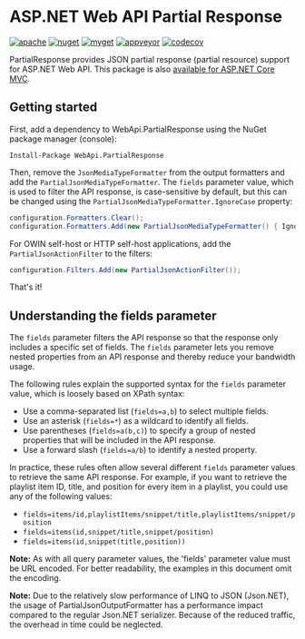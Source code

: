 # ASP.NET Web API Partial Response

[![apache](https://img.shields.io/badge/license-Apache%202-green.svg)](https://raw.githubusercontent.com/dotarj/PartialResponse/master/LICENSE)
[![nuget](https://img.shields.io/nuget/v/WebApi.PartialResponse.svg)](https://www.nuget.org/packages/WebApi.PartialResponse)
[![myget](https://img.shields.io/myget/partialresponse/v/WebApi.PartialResponse.svg)](https://www.myget.org/feed/partialresponse/package/nuget/WebApi.PartialResponse)
[![appveyor](https://ci.appveyor.com/api/projects/status/7ylaqahgotccbdsx?svg=true)](https://ci.appveyor.com/project/dotarj/partialresponse)
[![codecov](https://codecov.io/gh/dotarj/PartialResponse/branch/master/graph/badge.svg)](https://codecov.io/gh/dotarj/PartialResponse)

PartialResponse provides JSON partial response (partial resource) support for ASP.NET Web API. This package is also [available for ASP.NET Core MVC](https://github.com/dotarj/PartialResponse.AspNetCore.Mvc.Formatters.Json/).

## Getting started

First, add a dependency to WebApi.PartialResponse using the NuGet package manager (console):

```
Install-Package WebApi.PartialResponse
```

Then, remove the `JsonMediaTypeFormatter` from the output formatters and add the `PartialJsonMediaTypeFormatter`. The `fields` parameter value, which is used to filter the API response, is case-sensitive by default, but this can be changed using the `PartialJsonMediaTypeFormatter.IgnoreCase` property:

```csharp
configuration.Formatters.Clear();
configuration.Formatters.Add(new PartialJsonMediaTypeFormatter() { IgnoreCase = true });
```

For OWIN self-host or HTTP self-host applications, add the `PartialJsonActionFilter` to the filters:

```csharp
configuration.Filters.Add(new PartialJsonActionFilter());
```

That's it!

## Understanding the fields parameter

The `fields` parameter filters the API response so that the response only includes a specific set of fields. The `fields` parameter lets you remove nested properties from an API response and thereby reduce your bandwidth usage.

The following rules explain the supported syntax for the `fields` parameter value, which is loosely based on XPath syntax:

* Use a comma-separated list (`fields=a,b`) to select multiple fields.
* Use an asterisk (`fields=*`) as a wildcard to identify all fields.
* Use parentheses (`fields=a(b,c)`) to specify a group of nested properties that will be included in the API response.
* Use a forward slash (`fields=a/b`) to identify a nested property.

In practice, these rules often allow several different `fields` parameter values to retrieve the same API response. For example, if you want to retrieve the playlist item ID, title, and position for every item in a playlist, you could use any of the following values:

* `fields=items/id,playlistItems/snippet/title,playlistItems/snippet/position`
* `fields=items(id,snippet/title,snippet/position)`
* `fields=items(id,snippet(title,position))`

**Note:** As with all query parameter values, the 'fields' parameter value must be URL encoded. For better readability, the examples in this document omit the encoding.

**Note:** Due to the relatively slow performance of LINQ to JSON (Json.NET), the usage of PartialJsonOutputFormatter has a performance impact compared to the regular Json.NET serializer. Because of the reduced traffic, the overhead in time could be neglected.